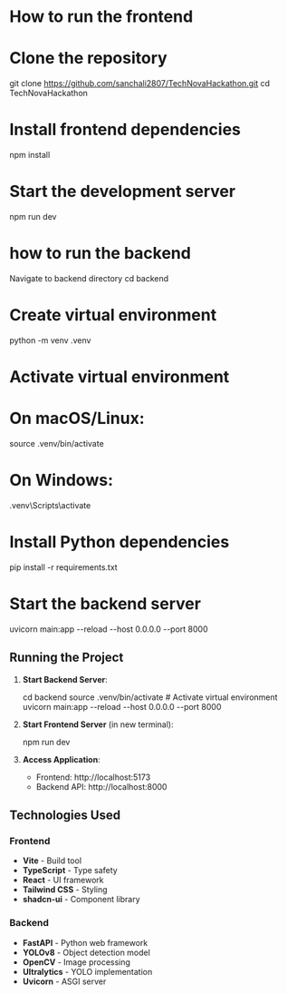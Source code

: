 # How to run the frontend

# Clone the repository
git clone https://github.com/sanchali2807/TechNovaHackathon.git
cd TechNovaHackathon

# Install frontend dependencies
npm install

# Start the development server
npm run dev








# how to run the backend
 Navigate to backend directory
cd backend

# Create virtual environment
python -m venv .venv

# Activate virtual environment
# On macOS/Linux:
source .venv/bin/activate
# On Windows:
.venv\Scripts\activate

# Install Python dependencies
pip install -r requirements.txt

# Start the backend server
uvicorn main:app --reload --host 0.0.0.0 --port 8000


## Running the Project

1. **Start Backend Server**:

   cd backend
   source .venv/bin/activate  # Activate virtual environment
   uvicorn main:app --reload --host 0.0.0.0 --port 8000


2. **Start Frontend Server** (in new terminal):

   npm run dev


3. **Access Application**:
   - Frontend: http://localhost:5173
   - Backend API: http://localhost:8000

## Technologies Used

### Frontend
- **Vite** - Build tool
- **TypeScript** - Type safety
- **React** - UI framework
- **Tailwind CSS** - Styling
- **shadcn-ui** - Component library

### Backend
- **FastAPI** - Python web framework
- **YOLOv8** - Object detection model
- **OpenCV** - Image processing
- **Ultralytics** - YOLO implementation
- **Uvicorn** - ASGI server


